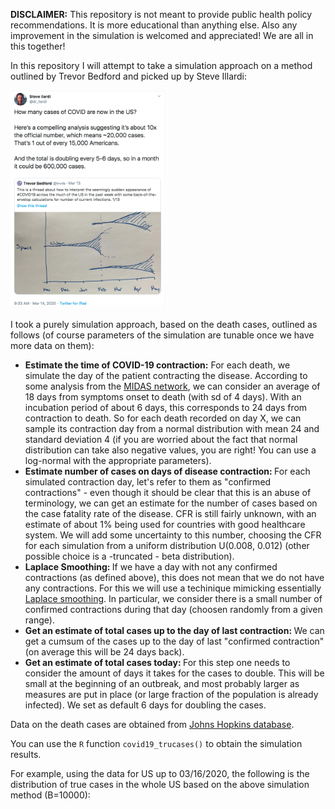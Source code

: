 <B>DISCLAIMER:</B> This repository is not meant to provide public health policy recommendations. It is more educational than anything else. Also any improvement in the simulation is welcomed and appreciated! We are all in this together!

In this repository I will attempt to take a simulation approach on a method outlined by Trevor Bedford and picked up by Steve Illardi:

<img src="tweet.png" width = "250">

I took a purely simulation approach, based on the death cases, outlined as follows (of course parameters of the simulation are tunable once we have more data on them):

* <B>Estimate the time of COVID-19 contraction:</B> For each death, we simulate the day of the patient contracting the disease. According to some analysis from the <a href="https://github.com/midas-network/COVID-19">MIDAS network</a>, we can consider an average of 18 days from symptoms onset to death (with sd of 4 days). With an incubation period of about 6 days, this corresponds to 24 days from contraction to death. So for each death recorded on day X, we can sample its contraction day from a normal distribution with mean 24 and standard deviation 4 (if you are worried about the fact that normal distribution can take also negative values, you are right! You can use a log-normal with the appropriate parameters). 
* <B>Estimate number of cases on days of disease contraction: </B> For each simulated contraction day, let's refer to them as "confirmed contractions" - even though it should be clear that this is an abuse of terminology, we can get an estimate for the number of cases based on the case fatality rate of the disease. CFR is still fairly unknown, with an estimate of about 1% being used for countries with good healthcare system. We will add some uncertainty to this number, choosing the CFR for each simulation from a uniform distribution U(0.008, 0.012) (other possible choice is a -truncated - beta distribution). 
* <B>Laplace Smoothing: </B> If we have a day with not any confirmed contractions (as defined above), this does not mean that we do not have any contractions. For this we will use a techinique mimicking essentially <a href="https://en.wikipedia.org/wiki/Additive_smoothing">Laplace smoothing</a>. In particular, we consider there is a small number of confirmed contractions during that day (choosen randomly from a given range). 
* <B>Get an estimate of total cases up to the day of last contraction: </B> We can get a cumsum of the cases up to the day of last "confirmed contraction" (on average this will be 24 days back). 
* <B>Get an estimate of total cases today: </B> For this step one needs to consider the amount of days it takes for the cases to double. This will be small at the beginning of an outbreak, and most probably larger as measures are put in place (or large fraction of the population is already infected). We set as default 6 days for doubling the cases.

Data on the death cases are obtained from <a href="https://github.com/CSSEGISandData/COVID-19">Johns Hopkins database</a>.

You can use the ```R``` function ```covid19_trucases()``` to obtain the simulation results. 

For example, using the data for US up to 03/16/2020, the following is the distribution of true cases in the whole US based on the above simulation method (B=10000): 


